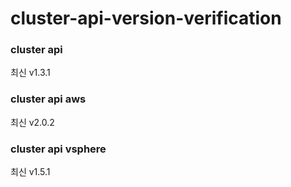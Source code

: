 # cluster-api-version-verification
### cluster api
최신 v1.3.1


### cluster api aws
최신 v2.0.2


### cluster api vsphere
최신 v1.5.1
